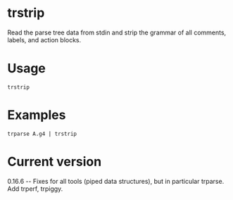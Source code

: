 # trstrip

Read the parse tree data from stdin and strip the grammar
of all comments, labels, and action blocks.

# Usage

    trstrip

# Examples

    trparse A.g4 | trstrip

# Current version

0.16.6 -- Fixes for all tools (piped data structures), but in particular trparse. Add trperf, trpiggy.
